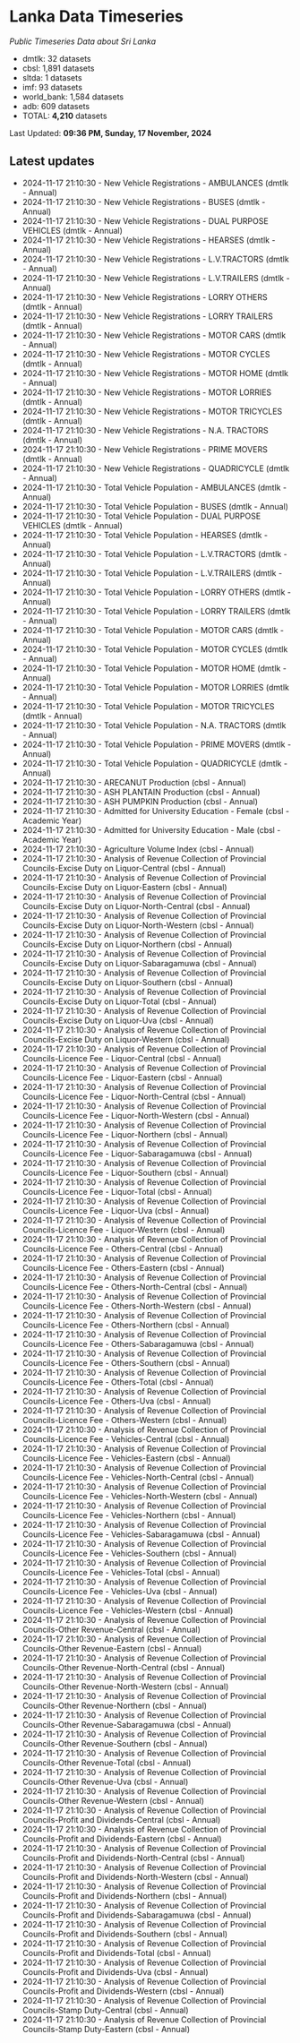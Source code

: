 # Lanka Data Timeseries
*Public Timeseries Data about Sri Lanka*

* dmtlk: 32 datasets
* cbsl: 1,891 datasets
* sltda: 1 datasets
* imf: 93 datasets
* world_bank: 1,584 datasets
* adb: 609 datasets
* TOTAL: **4,210** datasets

Last Updated: **09:36 PM, Sunday, 17 November, 2024**

## Latest updates

* 2024-11-17 21:10:30 - New Vehicle Registrations - AMBULANCES (dmtlk - Annual)
* 2024-11-17 21:10:30 - New Vehicle Registrations - BUSES (dmtlk - Annual)
* 2024-11-17 21:10:30 - New Vehicle Registrations - DUAL PURPOSE VEHICLES (dmtlk - Annual)
* 2024-11-17 21:10:30 - New Vehicle Registrations - HEARSES (dmtlk - Annual)
* 2024-11-17 21:10:30 - New Vehicle Registrations - L.V.TRACTORS (dmtlk - Annual)
* 2024-11-17 21:10:30 - New Vehicle Registrations - L.V.TRAILERS (dmtlk - Annual)
* 2024-11-17 21:10:30 - New Vehicle Registrations - LORRY OTHERS (dmtlk - Annual)
* 2024-11-17 21:10:30 - New Vehicle Registrations - LORRY TRAILERS (dmtlk - Annual)
* 2024-11-17 21:10:30 - New Vehicle Registrations - MOTOR CARS (dmtlk - Annual)
* 2024-11-17 21:10:30 - New Vehicle Registrations - MOTOR CYCLES (dmtlk - Annual)
* 2024-11-17 21:10:30 - New Vehicle Registrations - MOTOR HOME (dmtlk - Annual)
* 2024-11-17 21:10:30 - New Vehicle Registrations - MOTOR LORRIES (dmtlk - Annual)
* 2024-11-17 21:10:30 - New Vehicle Registrations - MOTOR TRICYCLES (dmtlk - Annual)
* 2024-11-17 21:10:30 - New Vehicle Registrations - N.A. TRACTORS (dmtlk - Annual)
* 2024-11-17 21:10:30 - New Vehicle Registrations - PRIME MOVERS (dmtlk - Annual)
* 2024-11-17 21:10:30 - New Vehicle Registrations - QUADRICYCLE (dmtlk - Annual)
* 2024-11-17 21:10:30 - Total Vehicle Population - AMBULANCES (dmtlk - Annual)
* 2024-11-17 21:10:30 - Total Vehicle Population - BUSES (dmtlk - Annual)
* 2024-11-17 21:10:30 - Total Vehicle Population - DUAL PURPOSE VEHICLES (dmtlk - Annual)
* 2024-11-17 21:10:30 - Total Vehicle Population - HEARSES (dmtlk - Annual)
* 2024-11-17 21:10:30 - Total Vehicle Population - L.V.TRACTORS (dmtlk - Annual)
* 2024-11-17 21:10:30 - Total Vehicle Population - L.V.TRAILERS (dmtlk - Annual)
* 2024-11-17 21:10:30 - Total Vehicle Population - LORRY OTHERS (dmtlk - Annual)
* 2024-11-17 21:10:30 - Total Vehicle Population - LORRY TRAILERS (dmtlk - Annual)
* 2024-11-17 21:10:30 - Total Vehicle Population - MOTOR CARS (dmtlk - Annual)
* 2024-11-17 21:10:30 - Total Vehicle Population - MOTOR CYCLES (dmtlk - Annual)
* 2024-11-17 21:10:30 - Total Vehicle Population - MOTOR HOME (dmtlk - Annual)
* 2024-11-17 21:10:30 - Total Vehicle Population - MOTOR LORRIES (dmtlk - Annual)
* 2024-11-17 21:10:30 - Total Vehicle Population - MOTOR TRICYCLES (dmtlk - Annual)
* 2024-11-17 21:10:30 - Total Vehicle Population - N.A. TRACTORS (dmtlk - Annual)
* 2024-11-17 21:10:30 - Total Vehicle Population - PRIME MOVERS (dmtlk - Annual)
* 2024-11-17 21:10:30 - Total Vehicle Population - QUADRICYCLE (dmtlk - Annual)
* 2024-11-17 21:10:30 - ARECANUT Production (cbsl - Annual)
* 2024-11-17 21:10:30 - ASH PLANTAIN Production (cbsl - Annual)
* 2024-11-17 21:10:30 - ASH PUMPKIN Production (cbsl - Annual)
* 2024-11-17 21:10:30 - Admitted for University Education - Female (cbsl - Academic Year)
* 2024-11-17 21:10:30 - Admitted for University Education - Male (cbsl - Academic Year)
* 2024-11-17 21:10:30 - Agriculture Volume Index (cbsl - Annual)
* 2024-11-17 21:10:30 - Analysis of Revenue Collection of Provincial Councils-Excise Duty on Liquor-Central (cbsl - Annual)
* 2024-11-17 21:10:30 - Analysis of Revenue Collection of Provincial Councils-Excise Duty on Liquor-Eastern (cbsl - Annual)
* 2024-11-17 21:10:30 - Analysis of Revenue Collection of Provincial Councils-Excise Duty on Liquor-North-Central (cbsl - Annual)
* 2024-11-17 21:10:30 - Analysis of Revenue Collection of Provincial Councils-Excise Duty on Liquor-North-Western (cbsl - Annual)
* 2024-11-17 21:10:30 - Analysis of Revenue Collection of Provincial Councils-Excise Duty on Liquor-Northern (cbsl - Annual)
* 2024-11-17 21:10:30 - Analysis of Revenue Collection of Provincial Councils-Excise Duty on Liquor-Sabaragamuwa (cbsl - Annual)
* 2024-11-17 21:10:30 - Analysis of Revenue Collection of Provincial Councils-Excise Duty on Liquor-Southern (cbsl - Annual)
* 2024-11-17 21:10:30 - Analysis of Revenue Collection of Provincial Councils-Excise Duty on Liquor-Total (cbsl - Annual)
* 2024-11-17 21:10:30 - Analysis of Revenue Collection of Provincial Councils-Excise Duty on Liquor-Uva (cbsl - Annual)
* 2024-11-17 21:10:30 - Analysis of Revenue Collection of Provincial Councils-Excise Duty on Liquor-Western (cbsl - Annual)
* 2024-11-17 21:10:30 - Analysis of Revenue Collection of Provincial Councils-Licence Fee - Liquor-Central (cbsl - Annual)
* 2024-11-17 21:10:30 - Analysis of Revenue Collection of Provincial Councils-Licence Fee - Liquor-Eastern (cbsl - Annual)
* 2024-11-17 21:10:30 - Analysis of Revenue Collection of Provincial Councils-Licence Fee - Liquor-North-Central (cbsl - Annual)
* 2024-11-17 21:10:30 - Analysis of Revenue Collection of Provincial Councils-Licence Fee - Liquor-North-Western (cbsl - Annual)
* 2024-11-17 21:10:30 - Analysis of Revenue Collection of Provincial Councils-Licence Fee - Liquor-Northern (cbsl - Annual)
* 2024-11-17 21:10:30 - Analysis of Revenue Collection of Provincial Councils-Licence Fee - Liquor-Sabaragamuwa (cbsl - Annual)
* 2024-11-17 21:10:30 - Analysis of Revenue Collection of Provincial Councils-Licence Fee - Liquor-Southern (cbsl - Annual)
* 2024-11-17 21:10:30 - Analysis of Revenue Collection of Provincial Councils-Licence Fee - Liquor-Total (cbsl - Annual)
* 2024-11-17 21:10:30 - Analysis of Revenue Collection of Provincial Councils-Licence Fee - Liquor-Uva (cbsl - Annual)
* 2024-11-17 21:10:30 - Analysis of Revenue Collection of Provincial Councils-Licence Fee - Liquor-Western (cbsl - Annual)
* 2024-11-17 21:10:30 - Analysis of Revenue Collection of Provincial Councils-Licence Fee - Others-Central (cbsl - Annual)
* 2024-11-17 21:10:30 - Analysis of Revenue Collection of Provincial Councils-Licence Fee - Others-Eastern (cbsl - Annual)
* 2024-11-17 21:10:30 - Analysis of Revenue Collection of Provincial Councils-Licence Fee - Others-North-Central (cbsl - Annual)
* 2024-11-17 21:10:30 - Analysis of Revenue Collection of Provincial Councils-Licence Fee - Others-North-Western (cbsl - Annual)
* 2024-11-17 21:10:30 - Analysis of Revenue Collection of Provincial Councils-Licence Fee - Others-Northern (cbsl - Annual)
* 2024-11-17 21:10:30 - Analysis of Revenue Collection of Provincial Councils-Licence Fee - Others-Sabaragamuwa (cbsl - Annual)
* 2024-11-17 21:10:30 - Analysis of Revenue Collection of Provincial Councils-Licence Fee - Others-Southern (cbsl - Annual)
* 2024-11-17 21:10:30 - Analysis of Revenue Collection of Provincial Councils-Licence Fee - Others-Total (cbsl - Annual)
* 2024-11-17 21:10:30 - Analysis of Revenue Collection of Provincial Councils-Licence Fee - Others-Uva (cbsl - Annual)
* 2024-11-17 21:10:30 - Analysis of Revenue Collection of Provincial Councils-Licence Fee - Others-Western (cbsl - Annual)
* 2024-11-17 21:10:30 - Analysis of Revenue Collection of Provincial Councils-Licence Fee - Vehicles-Central (cbsl - Annual)
* 2024-11-17 21:10:30 - Analysis of Revenue Collection of Provincial Councils-Licence Fee - Vehicles-Eastern (cbsl - Annual)
* 2024-11-17 21:10:30 - Analysis of Revenue Collection of Provincial Councils-Licence Fee - Vehicles-North-Central (cbsl - Annual)
* 2024-11-17 21:10:30 - Analysis of Revenue Collection of Provincial Councils-Licence Fee - Vehicles-North-Western (cbsl - Annual)
* 2024-11-17 21:10:30 - Analysis of Revenue Collection of Provincial Councils-Licence Fee - Vehicles-Northern (cbsl - Annual)
* 2024-11-17 21:10:30 - Analysis of Revenue Collection of Provincial Councils-Licence Fee - Vehicles-Sabaragamuwa (cbsl - Annual)
* 2024-11-17 21:10:30 - Analysis of Revenue Collection of Provincial Councils-Licence Fee - Vehicles-Southern (cbsl - Annual)
* 2024-11-17 21:10:30 - Analysis of Revenue Collection of Provincial Councils-Licence Fee - Vehicles-Total (cbsl - Annual)
* 2024-11-17 21:10:30 - Analysis of Revenue Collection of Provincial Councils-Licence Fee - Vehicles-Uva (cbsl - Annual)
* 2024-11-17 21:10:30 - Analysis of Revenue Collection of Provincial Councils-Licence Fee - Vehicles-Western (cbsl - Annual)
* 2024-11-17 21:10:30 - Analysis of Revenue Collection of Provincial Councils-Other Revenue-Central (cbsl - Annual)
* 2024-11-17 21:10:30 - Analysis of Revenue Collection of Provincial Councils-Other Revenue-Eastern (cbsl - Annual)
* 2024-11-17 21:10:30 - Analysis of Revenue Collection of Provincial Councils-Other Revenue-North-Central (cbsl - Annual)
* 2024-11-17 21:10:30 - Analysis of Revenue Collection of Provincial Councils-Other Revenue-North-Western (cbsl - Annual)
* 2024-11-17 21:10:30 - Analysis of Revenue Collection of Provincial Councils-Other Revenue-Northern (cbsl - Annual)
* 2024-11-17 21:10:30 - Analysis of Revenue Collection of Provincial Councils-Other Revenue-Sabaragamuwa (cbsl - Annual)
* 2024-11-17 21:10:30 - Analysis of Revenue Collection of Provincial Councils-Other Revenue-Southern (cbsl - Annual)
* 2024-11-17 21:10:30 - Analysis of Revenue Collection of Provincial Councils-Other Revenue-Total (cbsl - Annual)
* 2024-11-17 21:10:30 - Analysis of Revenue Collection of Provincial Councils-Other Revenue-Uva (cbsl - Annual)
* 2024-11-17 21:10:30 - Analysis of Revenue Collection of Provincial Councils-Other Revenue-Western (cbsl - Annual)
* 2024-11-17 21:10:30 - Analysis of Revenue Collection of Provincial Councils-Profit and Dividends-Central (cbsl - Annual)
* 2024-11-17 21:10:30 - Analysis of Revenue Collection of Provincial Councils-Profit and Dividends-Eastern (cbsl - Annual)
* 2024-11-17 21:10:30 - Analysis of Revenue Collection of Provincial Councils-Profit and Dividends-North-Central (cbsl - Annual)
* 2024-11-17 21:10:30 - Analysis of Revenue Collection of Provincial Councils-Profit and Dividends-North-Western (cbsl - Annual)
* 2024-11-17 21:10:30 - Analysis of Revenue Collection of Provincial Councils-Profit and Dividends-Northern (cbsl - Annual)
* 2024-11-17 21:10:30 - Analysis of Revenue Collection of Provincial Councils-Profit and Dividends-Sabaragamuwa (cbsl - Annual)
* 2024-11-17 21:10:30 - Analysis of Revenue Collection of Provincial Councils-Profit and Dividends-Southern (cbsl - Annual)
* 2024-11-17 21:10:30 - Analysis of Revenue Collection of Provincial Councils-Profit and Dividends-Total (cbsl - Annual)
* 2024-11-17 21:10:30 - Analysis of Revenue Collection of Provincial Councils-Profit and Dividends-Uva (cbsl - Annual)
* 2024-11-17 21:10:30 - Analysis of Revenue Collection of Provincial Councils-Profit and Dividends-Western (cbsl - Annual)
* 2024-11-17 21:10:30 - Analysis of Revenue Collection of Provincial Councils-Stamp Duty-Central (cbsl - Annual)
* 2024-11-17 21:10:30 - Analysis of Revenue Collection of Provincial Councils-Stamp Duty-Eastern (cbsl - Annual)
